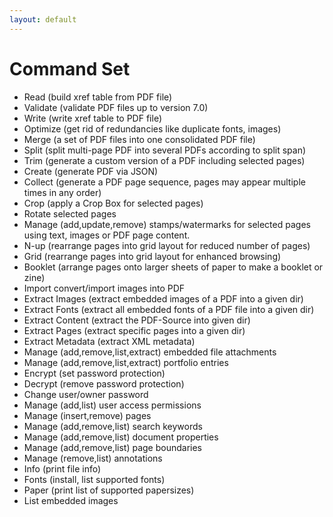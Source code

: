 ```yaml
---
layout: default
---
```


# Command Set

* Read (build xref table from PDF file)
* Validate (validate PDF files up to version 7.0)
* Write (write xref table to PDF file)
* Optimize (get rid of redundancies like duplicate fonts, images)
* Merge (a set of PDF files into one consolidated PDF file)
* Split (split multi-page PDF into several PDFs according to split span)
* Trim (generate a custom version of a PDF including selected pages)
* Create (generate PDF via JSON)
* Collect (generate a PDF page sequence, pages may appear multiple times in any order)
* Crop (apply a Crop Box for selected pages)
* Rotate selected pages
* Manage (add,update,remove) stamps/watermarks for selected pages using text, images or PDF page content.
* N-up (rearrange pages into grid layout for reduced number of pages)
* Grid (rearrange pages into grid layout for enhanced browsing)
* Booklet (arrange pages onto larger sheets of paper to make a booklet or zine)
* Import convert/import images into PDF
* Extract Images (extract embedded images of a PDF into a given dir)
* Extract Fonts (extract all embedded fonts of a PDF file into a given dir)
* Extract Content (extract the PDF-Source into given dir)
* Extract Pages (extract specific pages into a given dir)
* Extract Metadata (extract XML metadata)
* Manage (add,remove,list,extract) embedded file attachments
* Manage (add,remove,list,extract) portfolio entries
* Encrypt (set password protection)
* Decrypt (remove password protection)
* Change user/owner password
* Manage (add,list) user access permissions
* Manage (insert,remove) pages
* Manage (add,remove,list) search keywords
* Manage (add,remove,list) document properties
* Manage (add,remove,list) page boundaries
* Manage (remove,list) annotations
* Info (print file info)
* Fonts (install, list supported fonts)
* Paper (print list of supported papersizes)
* List embedded images
